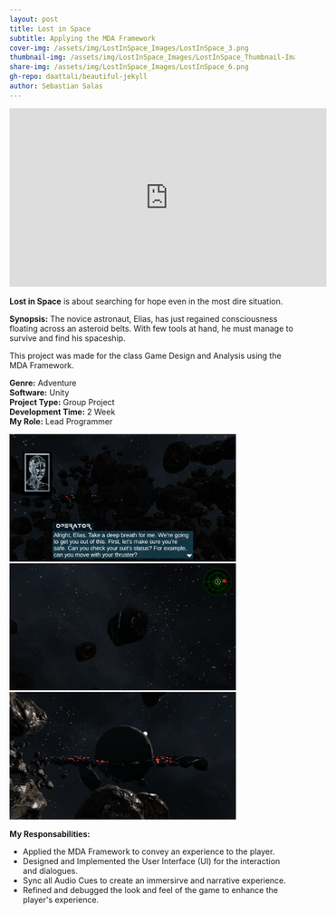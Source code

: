 ```yaml
---
layout: post
title: Lost in Space
subtitle: Applying the MDA Framework
cover-img: /assets/img/LostInSpace_Images/LostInSpace_3.png
thumbnail-img: /assets/img/LostInSpace_Images/LostInSpace_Thumbnail-Image.png
share-img: /assets/img/LostInSpace_Images/LostInSpace_6.png
gh-repo: daattali/beautiful-jekyll
author: Sebastian Salas
---
```


<iframe width="560" height="315" src="https://www.youtube.com/embed/X3mLlC3mrdk" frameborder="0" allow="accelerometer; autoplay; clipboard-write; encrypted-media; gyroscope; picture-in-picture" allowfullscreen></iframe>

**Lost in Space** is about searching for hope even in the most dire situation.

**Synopsis:**
The novice astronaut, Elias, has just regained consciousness floating across an asteroid belts. With few tools at hand, he must manage to survive and find his spaceship.

This project was made for the class Game Design and Analysis using the MDA Framework.

**Genre:** Adventure\
**Software:** Unity\
**Project Type:** Group Project\
**Development Time:** 2 Week\
**My Role:** Lead Programmer

<img src="/assets/img/LostInSpace_Images/LostInSpace_8.png" width="400" /> <img src="/assets/img/LostInSpace_Images/LostInSpace_5.png" width="400" /> <img src="/assets/img/LostInSpace_Images/LostInSpace_7.png" width="400" />



**My Responsabilities:**
* Applied the MDA Framework to convey an experience to the player.
* Designed and Implemented the User Interface (UI) for the interaction and dialogues.
* Sync all Audio Cues to create an immersirve and narrative experience.
* Refined and debugged the look and feel of the game to enhance the player's experience.

